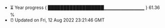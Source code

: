 - ⏳ Year progress { ██████████████████▁▁▁▁▁▁▁▁▁▁▁▁ } 61.36 %
- ⏰ Updated on Fri, 12 Aug 2022 23:21:46 GMT

